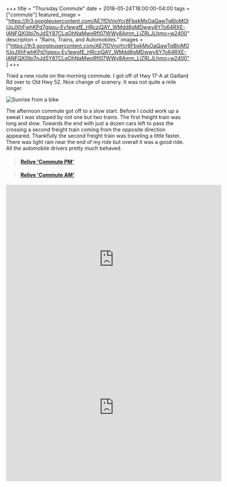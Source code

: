 +++
title =  "Thursday Commute"
date = 2018-05-24T18:00:00-04:00
tags = ["commute"]
featured_image = "https://lh3.googleusercontent.com/AE7fDVnoYcr8FbxkMsOaQawTgBloMOlUoJXhFwhKPd7gipxu-Ev1ewgfE_HRcziQAY_WMdd8gMDwwy8Y7o64RXE-lANFQX0lbi7nJdSY87CLqOhNaMwoRfI07WWy8Amm_LjZRLJLhmo=w2400"
description = "Rains, Trains, and Automobiles."
images = ["https://lh3.googleusercontent.com/AE7fDVnoYcr8FbxkMsOaQawTgBloMOlUoJXhFwhKPd7gipxu-Ev1ewgfE_HRcziQAY_WMdd8gMDwwy8Y7o64RXE-lANFQX0lbi7nJdSY87CLqOhNaMwoRfI07WWy8Amm_LjZRLJLhmo=w2400"]
+++

Tried a new route on the morning commute. I got off of Hwy 17-A at Gaillard Rd over to Old Hwy 52. Nice change of scenery. It was not quite a mile longer.

![Sunrise from a bike](https://lh3.googleusercontent.com/3BwNMmpZtDbKGYc5_fHkslSMHaoaHJe_ctTcw6L-qdFfprffPy9BccYKwQgeUOmBcjPHzxV8dOrMtLIa8MFaw8bpBAKSjhxM0n21XQ7CUntabpHmQXKaDztJEcSkhlL7BkAy5RIWXLU=w2400)

The afternoon commute got off to a slow start. Before I could work up a sweat I was stopped by not one but two trains. The first freight train was long and slow. Towards the end with just a dozen cars left to pass the crossing a second freight train coming from the opposite direction appeared. Thankfully the second freight train was traveling a little faster. There was light rain near the end of my ride but overall it was a good ride. All the automobile drivers pretty much behaved.

<blockquote class="embedly-card" data-card-controls="0" data-card-key="f1631a41cb254ca5b035dc5747a5bd75"><h4><a href="https://www.relive.cc/view/1593919653?r=embed-site">Relive 'Commute PM'</a></h4></blockquote>
        <script async src="//cdn.embedly.com/widgets/platform.js" charset="UTF-8"></script>

<blockquote class="embedly-card" data-card-controls="0" data-card-key="f1631a41cb254ca5b035dc5747a5bd75"><h4><a href="https://www.relive.cc/view/1592687718?r=embed-site">Relive 'Commute AM'</a></h4></blockquote>
        <script async src="//cdn.embedly.com/widgets/platform.js" charset="UTF-8"></script>


<iframe height='405' width='590' frameborder='0' allowtransparency='true' scrolling='no' src='https://www.strava.com/activities/1592687718/embed/c2f717e6ceb947cc0e5bafb023a0d51920180b0c'></iframe>

<iframe height='405' width='590' frameborder='0' allowtransparency='true' scrolling='no' src='https://www.strava.com/activities/1593919653/embed/7ad95878f0867c36281e2b962cfa2aa7c7b87ffc'></iframe>
